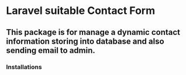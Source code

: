 # Laravel suitable Contact Form
## This package is for manage a dynamic contact information storing into database and also sending email to admin.

### Installations